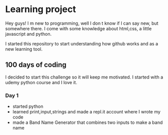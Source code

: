 # Learning project
Hey guys! I m new to programming, well I don t know if I can say new, but somewhere there.
I come with some knowledge about html,css, a little javascript and python.

I started this repository to start understanding how github works and as a new learning tool.

## 100 days of coding
I decided to start this challenge so it will keep me motivated. I started with a udemy python course and I love it.
### Day 1
- started python
- learned print,input,strings and made a repl.it account where I wrote my code
- made a Band Name Generator that combines two inputs to make a band name
